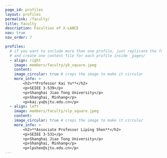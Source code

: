 ```yaml
---
page_id: profiles
layout: profiles
permalink: /faculty/
title: faculty
description: Faculties of X-LANCE
nav: true
nav_order: 7

profiles:
  # if you want to include more than one profile, just replicate the following block
  # and create one content file for each profile inside _pages/
  - align: right
    image: members/faculty/yk_square.jpeg
    content: 
    image_circular: true # crops the image to make it circular
    more_info: >
        <h2>**Professor Kai Yu**</h2>
        <p>SEIEE 3-539</p>
        <p>Shanghai Jiao Tong University</p>
        <p>Shanghai, Minhang</p>
        <p>kai.yu@sjtu.edu.cn</p>
  - align: left
    image: members/faculty/slp_square.jpeg
    content: 
    image_circular: true # crops the image to make it circular
    more_info: >
        <h2>**Associate Professor Liping Shen**</h2>
        <p>SEIEE 3-531</p>
        <p>Shanghai Jiao Tong University</p>
        <p>Shanghai, Minhang</p>
        <p>lpshen@sjtu.edu.cn</p>
---
```

